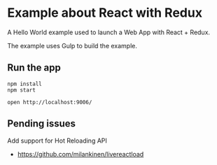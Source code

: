 # Example about React with Redux
A Hello World example used to launch a Web App with React + Redux.

The example uses Gulp to build the example.

## Run the app

```
npm install
npm start

open http://localhost:9006/
```

## Pending issues

Add support for Hot Reloading API

- https://github.com/milankinen/livereactload
